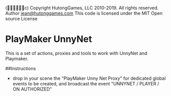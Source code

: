 (c) Copyright HutongGames, LLC 2010-2019. All rights reserved.
Author jean@hutonggames.com
This code is licensed under the MIT Open source License


# PlayMaker UnnyNet
This is a set of actions, proxies and tools to work with UnnyNet and Playmaker.

##Instructions

- drop in your scene the "PlayMaker Unny Net Proxy" for dedicated global events to be created, and broadcast the event "UNNYNET / PLAYER / ON AUTHORIZED"
  

